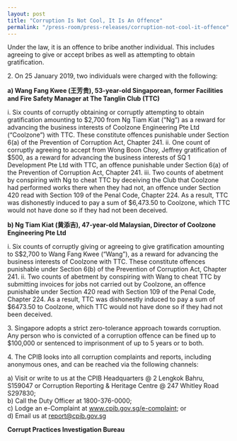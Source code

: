 ```yaml
---
layout: post
title: "Corruption Is Not Cool, It Is An Offence"
permalink: "/press-room/press-releases/corruption-not-cool-it-offence"
---
```

Under the law, it is an offence to bribe another individual. This includes agreeing to give or accept bribes as well as attempting to obtain gratification.

2\.        On 25 January 2019, two individuals were charged with the following:

**a)   Wang Fang Kwee (王芳贵), 53-year-old Singaporean, former Facilities and Fire Safety Manager at The Tanglin Club (TTC)**

i. Six counts of corruptly obtaining or corruptly attempting to obtain gratification amounting to $2,700 from Ng Tiam Kiat (“Ng”) as a reward for advancing the business interests of Coolzone Engineering Pte Ltd (“Coolzone”) with TTC. These constitute offences punishable under Section 6(a) of the Prevention of Corruption Act, Chapter 241.
ii. One count of corruptly agreeing to accept from Wong Boon Choy, Jeffrey gratification of $500, as a reward for advancing the business interests of SQ 1 Development Pte Ltd with TTC, an offence punishable under Section 6(a) of the Prevention of Corruption Act, Chapter 241.
iii. Two counts of abetment by conspiring with Ng to cheat TTC by deceiving the Club that Coolzone had performed works there when they had not, an offence under Section 420 read with Section 109 of the Penal Code, Chapter 224. As a result, TTC was dishonestly induced to pay a sum of $6,473.50 to Coolzone, which TTC would not have done so if they had not been deceived.

**b)   Ng Tiam Kiat (黄添吉), 47-year-old Malaysian, Director of Coolzone Engineering Pte Ltd**

i. Six counts of corruptly giving or agreeing to give gratification amounting to S$2,700 to Wang Fang Kwee (“Wang”), as a reward for advancing the business interests of Coolzone with TTC. These constitute offences punishable under Section 6(b) of the Prevention of Corruption Act, Chapter 241.
ii. Two counts of abetment by conspiring with Wang to cheat TTC by submitting invoices for jobs not carried out by Coolzone, an offence punishable under Section 420 read with Section 109 of the Penal Code, Chapter 224. As a result, TTC was dishonestly induced to pay a sum of $6473.50 to Coolzone, which TTC would not have done so if they had not been deceived. 

3\.        Singapore adopts a strict zero-tolerance approach towards corruption. Any person who is convicted of a corruption offence can be fined up to $100,000 or sentenced to imprisonment of up to 5 years or to both.

4\.        The CPIB looks into all corruption complaints and reports, including anonymous ones, and can be reached via the following channels:

a) Visit or write to us at the CPIB Headquarters @ 2 Lengkok Bahru, S159047 or Corruption Reporting & Heritage Centre @ 247 Whitley Road S297830;<br />
b) Call the Duty Officer at 1800-376-0000;<br />
c) Lodge an e-Complaint at <a href="https://www.cpib.gov.sg/e-complaint"><span style="color: #0066cc;">www.cpib.gov.sg/e-complaint</span></a>; or<br />
d) Email us at <a class="spamspan" href="mailto:report@cpib.gov.sg">report@cpib.gov.sg</a>

**Corrupt Practices Investigation Bureau**
